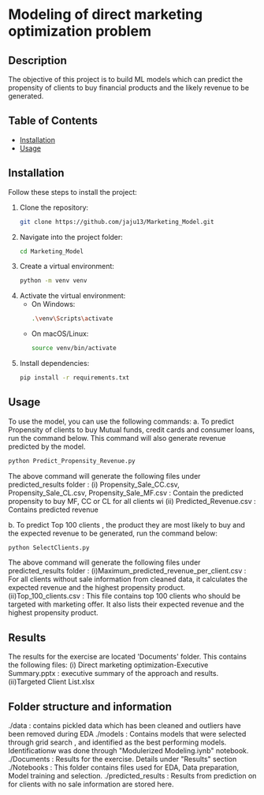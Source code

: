 # Modeling of direct marketing optimization problem

## Description
The objective of this project is to build ML models which can predict the propensity of clients to buy financial products and the likely revenue to be generated. 
## Table of Contents
- [Installation](#installation)
- [Usage](#usage)

## Installation

Follow these steps to install the project:

1. Clone the repository:
    ```bash
    git clone https://github.com/jaju13/Marketing_Model.git
    ```
2. Navigate into the project folder:
    ```bash
    cd Marketing_Model
    ```
3. Create a virtual environment:
    ```bash
    python -m venv venv
    ```
4. Activate the virtual environment:
    - On Windows:
      ```bash
      .\venv\Scripts\activate
      ```
    - On macOS/Linux:
      ```bash
      source venv/bin/activate
      ```
5. Install dependencies:
    ```bash
    pip install -r requirements.txt
    ```

## Usage

To use the model, you can use the following commands:
a. To predict Propensity of clients to buy Mutual funds, credit cards and consumer loans, run the command below. 
This command will also generate revenue predicted by the model. 
```bash
python Predict_Propensity_Revenue.py
```
The above command will generate the following files under predicted_results folder :
(i) Propensity_Sale_CC.csv, Propensity_Sale_CL.csv, Propensity_Sale_MF.csv : Contain the predicted propensity to buy MF, CC or CL for all clients wi
(ii) Predicted_Revenue.csv : Contains predicted revenue

b. To predict Top 100 clients , the product they are most likely to buy and the expected revenue to be generated, run the command below:
```bash
python SelectClients.py
```
The above command will generate the following files under predicted_results folder :
(i)Maximum_predicted_revenue_per_client.csv : For all clients without sale information from cleaned data, it calculates the expected revenue and the highest propensity product. 
(ii)Top_100_clients.csv : This file contains top 100 clients who should be targeted with marketing offer. It also lists their expected revenue and the highest propensity product. 

## Results
The results for the exercise are located  'Documents' folder. This contains the following files:
(i) Direct marketing optimization-Executive Summary.pptx : executive summary of the approach and results. 
(ii)Targeted Client List.xlsx

## Folder structure and information
./data : contains pickled data which has been cleaned and outliers have been removed during EDA
./models : Contains models that were selected through grid search , and identified as the best performing models. Identificationw was done through "Modulerized Modeling.iynb" notebook. 
./Documents : Results for the exercise. Details under "Results" section
./Notebooks : This folder contains files used for EDA, Data preparation, Model training and selection. 
./predicted_results : Results from prediction on for clients with no sale information are stored here.

